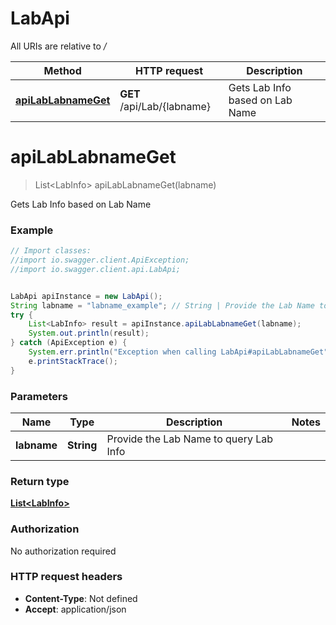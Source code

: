 # LabApi

All URIs are relative to */*

Method | HTTP request | Description
------------- | ------------- | -------------
[**apiLabLabnameGet**](LabApi.md#apiLabLabnameGet) | **GET** /api/Lab/{labname} | Gets Lab Info based on Lab Name

<a name="apiLabLabnameGet"></a>
# **apiLabLabnameGet**
> List&lt;LabInfo&gt; apiLabLabnameGet(labname)

Gets Lab Info based on Lab Name

### Example
```java
// Import classes:
//import io.swagger.client.ApiException;
//import io.swagger.client.api.LabApi;


LabApi apiInstance = new LabApi();
String labname = "labname_example"; // String | Provide the Lab Name to query Lab Info
try {
    List<LabInfo> result = apiInstance.apiLabLabnameGet(labname);
    System.out.println(result);
} catch (ApiException e) {
    System.err.println("Exception when calling LabApi#apiLabLabnameGet");
    e.printStackTrace();
}
```

### Parameters

Name | Type | Description  | Notes
------------- | ------------- | ------------- | -------------
 **labname** | **String**| Provide the Lab Name to query Lab Info |

### Return type

[**List&lt;LabInfo&gt;**](LabInfo.md)

### Authorization

No authorization required

### HTTP request headers

 - **Content-Type**: Not defined
 - **Accept**: application/json

